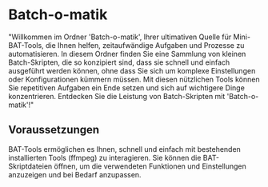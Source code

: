 # Batch-o-matik
"Willkommen im Ordner 'Batch-o-matik', Ihrer ultimativen Quelle für Mini-BAT-Tools, die Ihnen helfen, zeitaufwändige Aufgaben und Prozesse zu automatisieren. In diesem Ordner finden Sie eine Sammlung von kleinen Batch-Skripten, die so konzipiert sind, dass sie schnell und einfach ausgeführt werden können, ohne dass Sie sich um komplexe Einstellungen oder Konfigurationen kümmern müssen. Mit diesen nützlichen Tools können Sie repetitiven Aufgaben ein Ende setzen und sich auf wichtigere Dinge konzentrieren. Entdecken Sie die Leistung von Batch-Skripten mit 'Batch-o-matik'!"

## Voraussetzungen

BAT-Tools ermöglichen es Ihnen, schnell und einfach mit bestehenden installierten Tools (ffmpeg) zu interagieren. Sie können die BAT-Skriptdateien öffnen, um die verwendeten Funktionen und Einstellungen anzuzeigen und bei Bedarf anzupassen.
